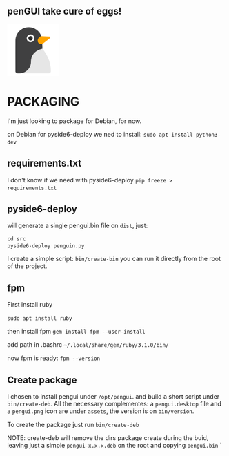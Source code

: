 ## **penGUI take cure of eggs!**
![icon](https://github.com/pieroproietti/pengui/blob/main/assets/pengui.png?raw=true)

# PACKAGING

I'm just looking to package for Debian, for now.

on Debian for pyside6-deploy we ned to install:
`sudo apt install python3-dev`

## requirements.txt
I don't know if we need with pyside6-deploy
`pip freeze > requirements.txt`

## pyside6-deploy
will generate a single pengui.bin file on `dist`, just:
```
cd src
pyside6-deploy penguin.py
```

I create a simple script: `bin/create-bin` you can run it directly from the root of the project.

## fpm
First install ruby

`sudo apt install ruby`

then install fpm
`gem install fpm --user-install`

add path in .bashrc
`~/.local/share/gem/ruby/3.1.0/bin/`

now fpm is ready:
`fpm --version`

## Create package
I chosen to install pengui under `/opt/pengui`. and build a short script under `bin/create-deb`. All the necessary complementes: a `pengui.desktop` file and a `pengui.png` icon are under `assets`, the version is on `bin/version`.

To create the package just run `bin/create-deb`

NOTE: create-deb will remove the dirs package create during the buid, leaving just a simple `pengui-x.x.x.deb` on the root and copying `pengui.bin` `
